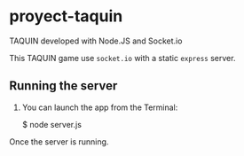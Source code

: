 # proyect-taquin
TAQUIN developed with Node.JS and Socket.io 


This TAQUIN game use `socket.io` with a static `express` server.

## Running the server


1) You can launch the app from the Terminal:

    $ node server.js

Once the server is running. 
